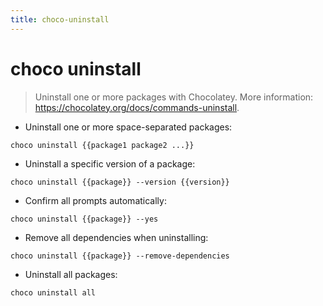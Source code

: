 ```yaml
---
title: choco-uninstall
---
```

# choco uninstall

> Uninstall one or more packages with Chocolatey.
> More information: <https://chocolatey.org/docs/commands-uninstall>.

- Uninstall one or more space-separated packages:

`choco uninstall {{package1 package2 ...}}`

- Uninstall a specific version of a package:

`choco uninstall {{package}} --version {{version}}`

- Confirm all prompts automatically:

`choco uninstall {{package}} --yes`

- Remove all dependencies when uninstalling:

`choco uninstall {{package}} --remove-dependencies`

- Uninstall all packages:

`choco uninstall all`
